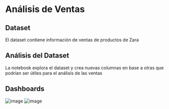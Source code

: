 # Análisis de Ventas 
## Dataset
El dataset contiene información de ventas de productos de Zara

## Análisis del Dataset
La notebook explora el dataset y crea nuevas columnas en base a otras que podrían ser útiles para el análisis de las ventas

## Dashboards
![image](https://github.com/user-attachments/assets/d110f287-53de-42b5-94f7-81700be2958d)
![image](https://github.com/user-attachments/assets/28fe16b6-6459-4916-bf2f-ba0f9b86ae74)

